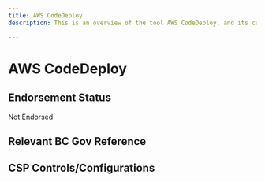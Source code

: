 ```yaml
---
title: AWS CodeDeploy
description: This is an overview of the tool AWS CodeDeploy, and its current status  within BC Gov.

---
```

<!---
Note: this is a generated file.  You should not edit it directly.  Please check https://github.com/bcgov/cloud-pathfinder for details.
-->
# AWS CodeDeploy



## Endorsement Status
Not Endorsed

## Relevant BC Gov Reference


## CSP Controls/Configurations
